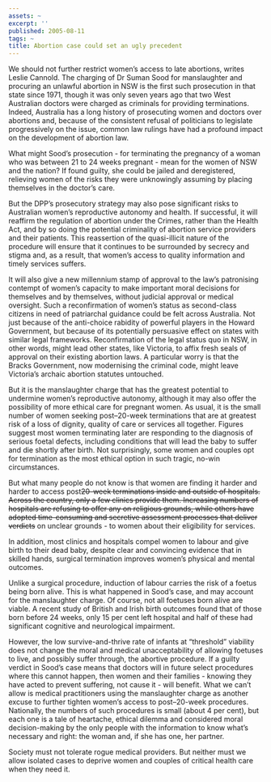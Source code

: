 ```yaml
---
assets: ~
excerpt: ''
published: 2005-08-11
tags: ~
title: Abortion case could set an ugly precedent
---
```

We should not further restrict women’s access to late abortions, writes
Leslie Cannold. The charging of Dr Suman Sood for manslaughter and
procuring an unlawful abortion in NSW is the first such prosecution in
that state since 1971, though it was only seven years ago that two West
Australian doctors were charged as criminals for providing terminations.
Indeed, Australia has a long history of prosecuting women and doctors
over abortions and, because of the consistent refusal of politicians to
legislate progressively on the issue, common law rulings have had a
profound impact on the development of abortion law.

What might Sood’s prosecution - for terminating the pregnancy of a woman
who was between 21 to 24 weeks pregnant - mean for the women of NSW and
the nation? If found guilty, she could be jailed and deregistered,
relieving women of the risks they were unknowingly assuming by placing
themselves in the doctor’s care.

But the DPP’s prosecutory strategy may also pose significant risks to
Australian women’s reproductive autonomy and health. If successful, it
will reaffirm the regulation of abortion under the Crimes, rather than
the Health Act, and by so doing the potential criminality of abortion
service providers and their patients. This reassertion of the
quasi-illicit nature of the procedure will ensure that it continues to
be surrounded by secrecy and stigma and, as a result, that women’s
access to quality information and timely services suffers.

It will also give a new millennium stamp of approval to the law’s
patronising contempt of women’s capacity to make important moral
decisions for themselves and by themselves, without judicial approval or
medical oversight. Such a reconfirmation of women’s status as
second-class citizens in need of patriarchal guidance could be felt
across Australia. Not just because of the anti-choice rabidity of
powerful players in the Howard Government, but because of its
potentially persuasive effect on states with similar legal frameworks.
Reconfirmation of the legal status quo in NSW, in other words, might
lead other states, like Victoria, to affix fresh seals of approval on
their existing abortion laws. A particular worry is that the Bracks
Government, now modernising the criminal code, might leave Victoria’s
archaic abortion statutes untouched.

But it is the manslaughter charge that has the greatest potential to
undermine women’s reproductive autonomy, although it may also offer the
possibility of more ethical care for pregnant women. As usual, it is the
small number of women seeking post–20-week terminations that are at
greatest risk of a loss of dignity, quality of care or services all
together. Figures suggest most women terminating later are responding to
the diagnosis of serious foetal defects, including conditions that will
lead the baby to suffer and die shortly after birth. Not surprisingly,
some women and couples opt for termination as the most ethical option in
such tragic, no-win circumstances.

But what many people do not know is that women are finding it harder and
harder to access post~~20-week terminations inside and outside of
hospitals. Across the country, only a few clinics provide them.
Increasing numbers of hospitals are refusing to offer any on religious
grounds, while others have adopted time-consuming and secretive
assessment processes that deliver verdicts~~ on unclear grounds - to
women about their eligibility for services.

In addition, most clinics and hospitals compel women to labour and give
birth to their dead baby, despite clear and convincing evidence that in
skilled hands, surgical termination improves women’s physical and mental
outcomes.

Unlike a surgical procedure, induction of labour carries the risk of a
foetus being born alive. This is what happened in Sood’s case, and may
account for the manslaughter charge. Of course, not all foetuses born
alive are viable. A recent study of British and Irish birth outcomes
found that of those born before 24 weeks, only 15 per cent left hospital
and half of these had significant cognitive and neurological impairment.

However, the low survive-and-thrive rate of infants at “threshold”
viability does not change the moral and medical unacceptability of
allowing foetuses to live, and possibly suffer through, the abortive
procedure. If a guilty verdict in Sood’s case means that doctors will in
future select procedures where this cannot happen, then women and their
families - knowing they have acted to prevent suffering, not cause it -
will benefit. What we can’t allow is medical practitioners using the
manslaughter charge as another excuse to further tighten women’s access
to post–20-week procedures. Nationally, the numbers of such procedures
is small (about 4 per cent), but each one is a tale of heartache,
ethical dilemma and considered moral decision-making by the only people
with the information to know what’s necessary and right: the woman and,
if she has one, her partner.

Society must not tolerate rogue medical providers. But neither must we
allow isolated cases to deprive women and couples of critical health
care when they need it.